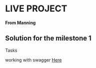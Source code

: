 # LIVE PROJECT

#### From Manning


## Solution for the milestone 1

Tasks

working with swagger
[Here](http://localhost:8080/swagger-ui.html)